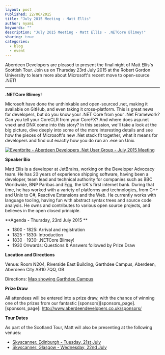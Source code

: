 ```yaml
---
layout: post
Published: 22/06/2015
title: "July 2015 Meeting - Matt Ellis"
author: nyami
keywords: ""
description: "July 2015 Meeting - Matt Ellis - .NETCore Blimey!"
sharing: true
categories:
  - blog
  - event
---
```




Aberdeen Developers are pleased to present the final night of Matt Ellis's Scottish Tour. Join us on Thursday 23rd July 2015 at the Robert Gordon University to learn more about Microsoft's recent move to open-source .NET!

***

**.NETCore Blimey!**

Microsoft have done the unthinkable and open-sourced .net, making it available on GitHub, and even taking it cross-platform. This is great news for developers, but do you know your .NET Core from your .Net Framework? Can you tell your CoreCLR from your CoreFX? And where does asp.net vnext and DNX come into this story? In this session, we'll take a look at the big picture, dive deeply into some of the more interesting details and see how the pieces of Microsoft's new .Net stack fit together, what it means for developers and find out exactly how you do run an .exe on Unix.

[![Eventbrite - Aberdeen Developers .Net User Group - July 2015 Meeting](https://www.eventbrite.com/custombutton?eid=11987778769)](http://www.eventbrite.com/e/aberdeen-developers-net-user-group-july-2015-meeting-tickets-17423404873?aff=blog)

**Speaker Bio**

Matt Ellis is a developer at JetBrains, working on the Developer Advocacy team. He has 20 years of experience shipping software, having been a developer, team lead and technical authority for companies such as BBC Worldwide, BNP Paribas and Egg, the UK's first internet bank. During that time, he has worked with a variety of platforms and technologies, from C++ and Unix to C#, Reactive Extensions and the Web. He currently works with language tooling, having fun with abstract syntax trees and source code analysis. He owns and contributes to various open source projects, and believes in the open closed principle.

**Agenda - Thursday, 23rd July 2015 **

+ 1800 - 1825: Arrival and registration
+ 1825 - 1830: Introduction
+ 1830 - 1930: .NETCore Blimey!
+ 1930 Onwards: Questions & Answers followed by Prize Draw

**Location and Directions**

Venue: Room N204, Riverside East Building, Garthdee Campus, Aberdeen, Aberdeen City AB10 7QQ, GB

Directions: [Map showing Garthdee Campus](https://maps.google.co.uk/maps?q=Faculty+of+Health+%26+Social+Care,+Garthdee+Campus,+Aberdeen,+Aberdeen+City+AB10+7QG,+GB&hl=en&ll=57.119317,-2.136133&spn=0.004165,0.012413&sll=57.746995,-4.687341&sspn=8.392957,25.422363&hq=Faculty+of+Health+%26+Social+Care,+Garthdee+Campus,&hnear=AB10+7QG,+United+Kingdom&t=m&z=17&iwloc=A)

**Prize Draw**

All attendees will be entered into a prize draw, with the chance of winning one of the prizes from our fantastic [sponsors][sponsors_page].
[sponsors_page]: http://www.aberdeendevelopers.co.uk/sponsors/

**Tour Dates**

As part of the Scotland Tour, Matt will also be presenting at the following venues:

+ [Skyscanner, Edinburgh - Tuesday, 21st July](https://www.eventbrite.co.uk/e/c-6-features-and-tooling-tickets-17510913614)
+ [Skyscanner, Glasgow - Wednesday, 22nd July](https://www.eventbrite.co.uk/e/net-core-blimey-tickets-17510783224)
